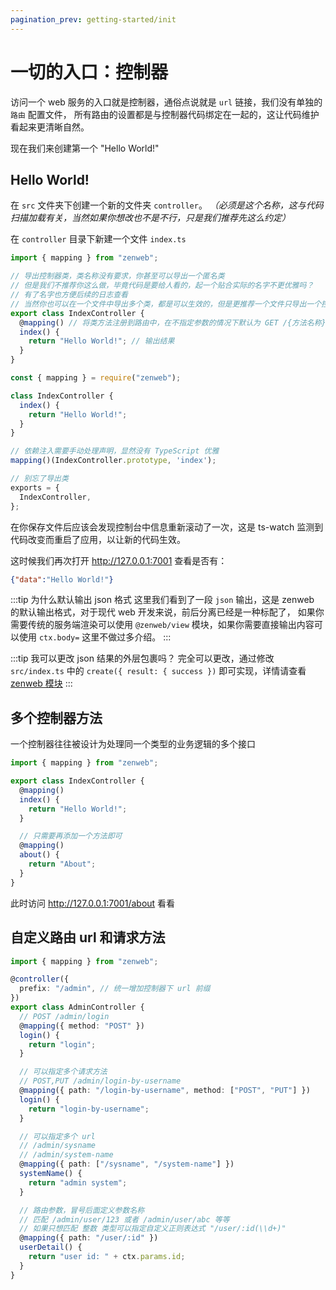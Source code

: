 ```yaml
---
pagination_prev: getting-started/init
---
```


# 一切的入口：控制器

访问一个 web 服务的入口就是控制器，通俗点说就是 `url` 链接，我们没有单独的 `路由` 配置文件，
所有路由的设置都是与控制器代码绑定在一起的，这让代码维护看起来更清晰自然。

现在我们来创建第一个 "Hello World!"

## Hello World!

在 `src` 文件夹下创建一个新的文件夹 `controller`。 *（必须是这个名称，这与代码扫描加载有关，当然如果你想改也不是不行，只是我们推荐先这么约定）*

在 `controller` 目录下新建一个文件 `index.ts`
```ts tab title="src/controller/index.ts"
import { mapping } from "zenweb";

// 导出控制器类，类名称没有要求，你甚至可以导出一个匿名类
// 但是我们不推荐你这么做，毕竟代码是要给人看的，起一个贴合实际的名字不更优雅吗？
// 有了名字也方便后续的日志查看
// 当然你也可以在一个文件中导出多个类，都是可以生效的，但是更推荐一个文件只导出一个控制器类
export class IndexController {
  @mapping() // 将类方法注册到路由中，在不指定参数的情况下默认为 GET /{方法名称} (index 名称比较特殊默认为 /)
  index() {
    return "Hello World!"; // 输出结果
  }
}
```
```js tab title="app/controller/index.js"
const { mapping } = require("zenweb");

class IndexController {
  index() {
    return "Hello World!";
  }
}

// 依赖注入需要手动处理声明，显然没有 TypeScript 优雅
mapping()(IndexController.prototype, 'index');

// 别忘了导出类
exports = {
  IndexController,
};
```

在你保存文件后应该会发现控制台中信息重新滚动了一次，这是 ts-watch 监测到代码改变而重启了应用，以让新的代码生效。

这时候我们再次打开 http://127.0.0.1:7001 查看是否有：
```json
{"data":"Hello World!"}
```

:::tip 为什么默认输出 json 格式
这里我们看到了一段 `json` 输出，这是 zenweb 的默认输出格式，对于现代 web 开发来说，前后分离已经是一种标配了，
如果你需要传统的服务端渲染可以使用 `@zenweb/view` 模块，如果你需要直接输出内容可以使用 `ctx.body=` 这里不做过多介绍。
:::

:::tip 我可以更改 json 结果的外层包裹吗？
完全可以更改，通过修改 `src/index.ts` 中的 `create({ result: { success })` 即可实现，详情请查看 [zenweb 模块](../modules/zenweb)
:::


## 多个控制器方法

一个控制器往往被设计为处理同一个类型的业务逻辑的多个接口

```ts {9-13} tab title="src/controller/index.ts"
import { mapping } from "zenweb";

export class IndexController {
  @mapping()
  index() {
    return "Hello World!";
  }

  // 只需要再添加一个方法即可
  @mapping()
  about() {
    return "About";
  }
}
```

此时访问 http://127.0.0.1:7001/about 看看


## 自定义路由 url 和请求方法

```ts tab title="src/controller/admin.ts"
import { mapping } from "zenweb";

@controller({
  prefix: "/admin", // 统一增加控制器下 url 前缀
})
export class AdminController {
  // POST /admin/login
  @mapping({ method: "POST" })
  login() {
    return "login";
  }

  // 可以指定多个请求方法
  // POST,PUT /admin/login-by-username
  @mapping({ path: "/login-by-username", method: ["POST", "PUT"] })
  login() {
    return "login-by-username";
  }

  // 可以指定多个 url
  // /admin/sysname
  // /admin/system-name
  @mapping({ path: ["/sysname", "/system-name"] })
  systemName() {
    return "admin system";
  }

  // 路由参数，冒号后面定义参数名称
  // 匹配 /admin/user/123 或者 /admin/user/abc 等等
  // 如果只想匹配 整数 类型可以指定自定义正则表达式 "/user/:id(\\d+)"
  @mapping({ path: "/user/:id" })
  userDetail() {
    return "user id: " + ctx.params.id;
  }
}
```
